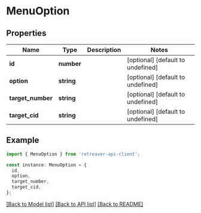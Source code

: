 # MenuOption

## Properties

| Name              | Type       | Description | Notes                             |
| ----------------- | ---------- | ----------- | --------------------------------- |
| **id**            | **number** |             | [optional] [default to undefined] |
| **option**        | **string** |             | [optional] [default to undefined] |
| **target_number** | **string** |             | [optional] [default to undefined] |
| **target_cid**    | **string** |             | [optional] [default to undefined] |

## Example

```typescript
import { MenuOption } from 'retreaver-api-client';

const instance: MenuOption = {
  id,
  option,
  target_number,
  target_cid,
};
```

[[Back to Model list]](../README.md#documentation-for-models) [[Back to API list]](../README.md#documentation-for-api-endpoints) [[Back to README]](../README.md)
